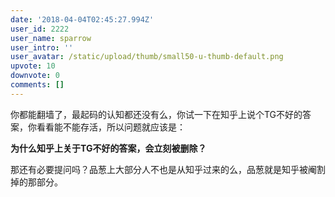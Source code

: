 ```yaml
---
date: '2018-04-04T02:45:27.994Z'
user_id: 2222
user_name: sparrow
user_intro: ''
user_avatar: /static/upload/thumb/small50-u-thumb-default.png
upvote: 10
downvote: 0
comments: []
---
```


你都能翻墙了，最起码的认知都还没有么，你试一下在知乎上说个TG不好的答案，你看看能不能存活，所以问题就应该是：

**为什么知乎上关于TG不好的答案，会立刻被删除？**

那还有必要提问吗？品葱上大部分人不也是从知乎过来的么，品葱就是知乎被阉割掉的那部分。
